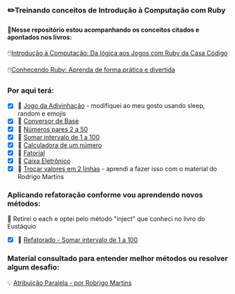 ### ✏️Treinando conceitos de Introdução à Computação com Ruby

#### 📎Nesse repositório estou acompanhando os conceitos citados e apontados nos livros:

🖱️[Introdução à Computação: Da lógica aos Jogos com Ruby da Casa Código](encurtador.com.br/tuGR3)  

🖱️[Conhecendo Ruby: Aprenda de forma prática e divertida](http://eustaquiorangel.com/tutorial-ruby)  


### Por aqui terá:
-  [X] 🥇 [Jogo da Adivinhação](https://github.com/SrtaPoe/introducao-computacao-ruby/blob/main/maior_ou_menor.rb) - modifiquei ao meu gosto usando sleep, random e emojis
-  [X] 🥈 [Conversor de Base](https://github.com/SrtaPoe/introducao-computacao-ruby/blob/main/binario_conversao.rb)
- [X] 🥉 [Números pares 2 a 50](https://github.com/srtapoe/introducao-computacao-ruby/blob/main/desafios-extras/par_ou_impar.rb)
- [X] 🥇 [Somar intervalo de 1 a 100](https://github.com/srtapoe/introducao-computacao-ruby/blob/main/desafios-extras/calcular_um_cem.rb)
- [X] 🥈 [Calculadora de um número](https://github.com/srtapoe/introducao-computacao-ruby/blob/main/desafios-extras/calculadora.rb)
- [X] 🥉 [Fatorial](https://github.com/srtapoe/introducao-computacao-ruby/blob/main/desafios-extras/fatorial.rb)
- [X] 🥇 [Caixa Eletrônico](https://github.com/srtapoe/introducao-computacao-ruby/blob/main/desafios-extras/caixa_eletronico.rb)
- [X] 🥈 [Trocar valores em 2 linhas]() - aprendi a fazer isso com o material do Rodrigo Martins

### Aplicando refatoração conforme vou aprendendo novos métodos:

:mag_right: Retirei o each e optei pelo método "inject" que conheci no livro do Eustáquio
- [X] 🥇 [Refatorado - Somar intervalo de 1 a 100](https://github.com/srtapoe/introducao-computacao-ruby/blob/main/desafios-extras/calcular_um_cem.rb) 


### Material consultado para entender melhor métodos ou resolver algum desafio:

:bulb: [Atribuição Paralela - por Robrigo Martins](http://rrmartins.herokuapp.com/blog/2012/06/11/atribuicao-paralela-number-ruby/)